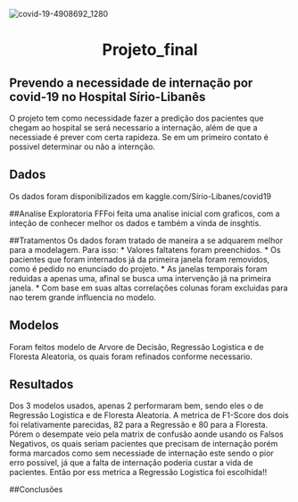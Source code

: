
![covid-19-4908692_1280](https://user-images.githubusercontent.com/56181068/155827749-3d2d4542-9084-4cff-a57c-8c82f160b95b.jpg)



<h1 align="center"> Projeto_final </h1>

## Prevendo a necessidade de internação por covid-19 no Hospital Sírio-Libanês

O projeto tem como necessidade fazer a predição dos pacientes que chegam ao hospital se será necessario a internação, além de que a necessiade é prever com certa rapideza. Se em um primeiro contato é possivel determinar ou não a internção.

## Dados
Os dados foram disponibilizados em kaggle.com/Sírio-Libanes/covid19

##Analíse Exploratoria
FFFoi feita uma analise inicial com graficos, com a inteção de conhecer melhor os dados e também a vinda de insghtis.

##Tratamentos 
Os dados foram tratado de maneira a se adquarem melhor para a modelagem.
  Para isso:
    * Valores faltatens foram preenchidos.
    * Os pacientes que foram internados já da primeira janela foram removidos, como é pedido no enunciado do projeto.
    * As janelas temporais foram reduidas a apenas uma, afinal se busca uma intervenção já na primeira janela.
    * Com base em suas altas correlações colunas foram excluidas para nao terem grande influencia no modelo.

## Modelos
Foram feitos modelo de Arvore de Decisão, Regressão Logistica e de Floresta Aleatoria, os quais foram refinados conforme necessario.

## Resultados
Dos 3 modelos usados, apenas 2 performaram bem, sendo eles o de Regressão Logistica e de Floresta Aleatoria.
A metrica de F1-Score dos dois foi relativamente parecidas, 82 para a Regressão e 80 para a Floresta. Pórem o desempate veio pela matrix de confusão aonde usando os Falsos Negativos, os quais seriam pacientes que precisam de internação porém forma marcados como sem necessiade de internação  este sendo o pior erro possivel, já que a falta de internação poderia custar a vida de pacientes. Então por ess metrica a Regressão Logistica foi escolhida!!


##Conclusões
